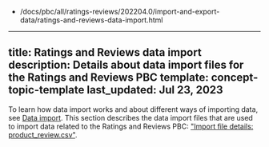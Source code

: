   - /docs/pbc/all/ratings-reviews/202204.0/import-and-export-data/ratings-and-reviews-data-import.html
---
title: Ratings and Reviews data import
description: Details about data import files for the Ratings and Reviews PBC
template: concept-topic-template
last_updated: Jul 23, 2023
---


To learn how data import works and about different ways of importing data, see [Data import](/docs/scos/dev/data-import/{{page.version}}/data-import.html). This section describes the data import files that are used to import data related to the Ratings and Reviews PBC: ["Import file details: product_review.csv"](/docs/pbc/all/ratings-reviews/{{page.version}}/import-and-export-data/import-file-details-product-review.csv.html).
